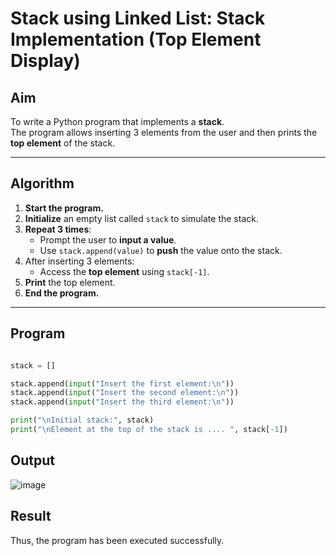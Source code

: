 #  Stack using Linked List: Stack Implementation (Top Element Display)

##  Aim

To write a Python program that implements a **stack**.  
The program allows inserting 3 elements from the user and then prints the **top element** of the stack.

---

##  Algorithm

1. **Start the program.**
2. **Initialize** an empty list called `stack` to simulate the stack.
3. **Repeat 3 times**:
   - Prompt the user to **input a value**.
   - Use `stack.append(value)` to **push** the value onto the stack.
4. After inserting 3 elements:
   - Access the **top element** using `stack[-1]`.
5. **Print** the top element.
6. **End the program.**

---

##  Program

```python

stack = []

stack.append(input("Insert the first element:\n"))
stack.append(input("Insert the second element:\n"))
stack.append(input("Insert the third element:\n"))

print("\nInitial stack:", stack)
print("\nElement at the top of the stack is .... ", stack[-1])

```

## Output

![image](https://github.com/user-attachments/assets/77bfdb85-c2fa-4828-b3df-4b77f285de16)

## Result

Thus, the program has been executed successfully.

